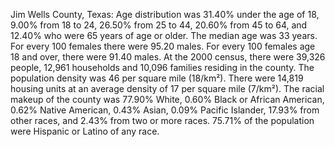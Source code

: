 Jim Wells County, Texas: Age distribution was 31.40% under the age of 18, 9.00% from 18 to 24, 26.50% from 25 to 44, 20.60% from 45 to 64, and 12.40% who were 65 years of age or older. The median age was 33 years. For every 100 females there were 95.20 males. For every 100 females age 18 and over, there were 91.40 males. At the 2000 census, there were 39,326 people, 12,961 households and 10,096 families residing in the county. The population density was 46 per square mile (18/km²). There were 14,819 housing units at an average density of 17 per square mile (7/km²).  The racial makeup of the county was 77.90% White, 0.60% Black or African American, 0.62% Native American, 0.43% Asian, 0.09% Pacific Islander, 17.93% from other races, and 2.43% from two or more races. 75.71% of the population were Hispanic or Latino of any race.
